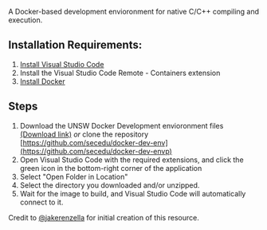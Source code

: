 A Docker-based development envioronment for native C/C++ compiling and execution.

## Installation Requirements:
1. [Install Visual Studio Code](https://code.visualstudio.com/download)
1. Install the Visual Studio Code Remote - Containers extension
1. [Install Docker](https://docs.docker.com/get-docker/)


## Steps
1. Download the UNSW Docker Development envioronment files [(Download link)](https://github.com/secedu/docker-dev-env/archive/refs/heads/main.zip) *or* clone the repository [https://github.com/secedu/docker-dev-env](https://github.com/secedu/docker-dev-envp)
1. Open Visual Studio Code with the required extensions, and click the green icon in the bottom-right corner of the application
1. Select "Open Folder in Location"
1. Select the directory you downloaded and/or unzipped.
1. Wait for the image to build, and Visual Studio Code will automatically connect to it.


Credit to [@jakerenzella](https://github.com/jakerenzella) for initial creation of this resource.
